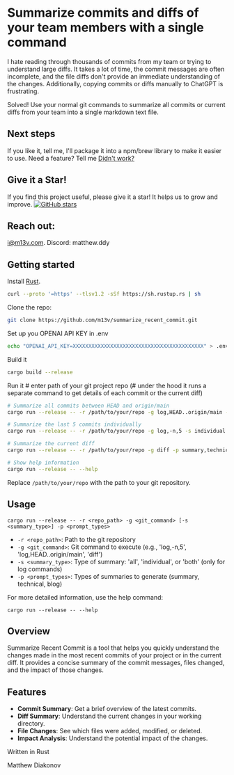 # Summarize commits and diffs of your team members with a single command

I hate reading through thousands of commits from my team or trying to understand large diffs. It takes a lot of time, the commit messages are often incomplete, and the file diffs don't provide an immediate understanding of the changes. Additionally, copying commits or diffs manually to ChatGPT is frustrating.

Solved! Use your normal git commands to summarize all commits or current diffs from your team into a single markdown text file.

## Next steps

If you like it, tell me, I'll package it into a npm/brew library to make it easier to use.
Need a feature? Tell me
[Didn't work?](https://github.com/m13v/summarize_recent_commit/issues/new?assignees=&labels=dislike&template=dislike.yml&title=installation+didnt+work)

## Give it a Star!

If you find this project useful, please give it a star! It helps us to grow and improve.
[![GitHub stars](https://img.shields.io/github/stars/m13v/summarize_recent_commit.svg?style=social&label=Star)](https://github.com/m13v/summarize_recent_commit/stargazers)

## Reach out:

i@m13v.com. Discord: matthew.ddy

## Getting started

Install [Rust](https://www.rust-lang.org/tools/install).

```bash
curl --proto '=https' --tlsv1.2 -sSf https://sh.rustup.rs | sh
```

Clone the repo:

```bash
git clone https://github.com/m13v/summarize_recent_commit.git
```

Set up you OPENAI API KEY in .env

```bash
echo "OPENAI_API_KEY=XXXXXXXXXXXXXXXXXXXXXXXXXXXXXXXXXXXXXXXXXX" > .env
```

Build it

```bash
cargo build --release
```

Run it # enter path of your git project repo (# under the hood it runs a separate command to get details of each commit or the current diff)

```bash
# Summarize all commits between HEAD and origin/main
cargo run --release -- -r /path/to/your/repo -g log,HEAD..origin/main -s all -p summary,technical

# Summarize the last 5 commits individually
cargo run --release -- -r /path/to/your/repo -g log,-n,5 -s individual -p summary,blog

# Summarize the current diff
cargo run --release -- -r /path/to/your/repo -g diff -p summary,technical

# Show help information
cargo run --release -- --help
```

Replace `/path/to/your/repo` with the path to your git repository.

## Usage

```
cargo run --release -- -r <repo_path> -g <git_command> [-s <summary_type>] -p <prompt_types>
```

- `-r <repo_path>`: Path to the git repository
- `-g <git_command>`: Git command to execute (e.g., 'log,-n,5', 'log,HEAD..origin/main', 'diff')
- `-s <summary_type>`: Type of summary: 'all', 'individual', or 'both' (only for log commands)
- `-p <prompt_types>`: Types of summaries to generate (summary, technical, blog)

For more detailed information, use the help command:

```
cargo run --release -- --help
```

## Overview

Summarize Recent Commit is a tool that helps you quickly understand the changes made in the most recent commits of your project or in the current diff. It provides a concise summary of the commit messages, files changed, and the impact of those changes.

## Features

- **Commit Summary**: Get a brief overview of the latest commits.
- **Diff Summary**: Understand the current changes in your working directory.
- **File Changes**: See which files were added, modified, or deleted.
- **Impact Analysis**: Understand the potential impact of the changes.

Written in Rust

Matthew Diakonov

